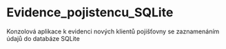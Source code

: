 # Evidence_pojistencu_SQLite
Konzolová aplikace k evidenci nových klientů pojišťovny se zaznamenáním údajů do databáze SQLite
